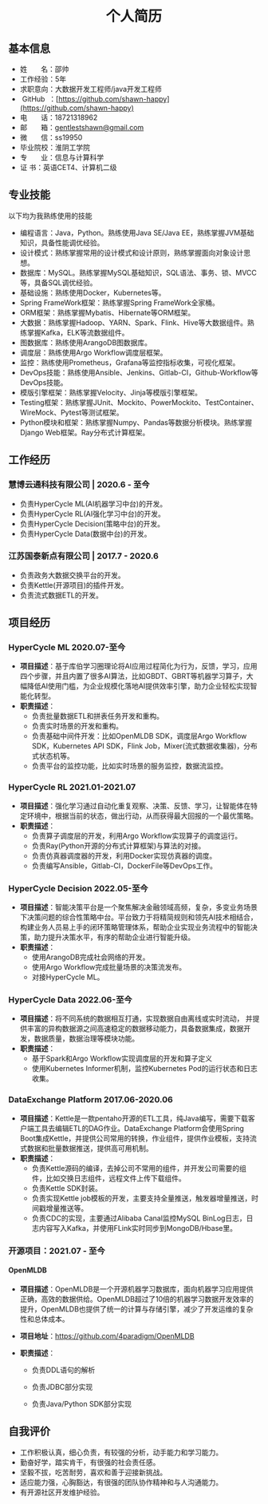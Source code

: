 <h1 align=center>个人简历</h1>

## 基本信息

- 姓&nbsp;&nbsp;&nbsp;&nbsp;&nbsp;&nbsp;&nbsp;名：邵帅
- 工作经验：5年
- 求职意向：大数据开发工程师/java开发工程师
- &nbsp;GitHub&nbsp;&nbsp;：[https://github.com/shawn-happy](https://github.com/shawn-happy)
- 电&nbsp;&nbsp;&nbsp;&nbsp;&nbsp;&nbsp;&nbsp;话：18721318962
- 邮&nbsp;&nbsp;&nbsp;&nbsp;&nbsp;&nbsp;&nbsp;箱：gentlestshawn@gmail.com
- 微&nbsp;&nbsp;&nbsp;&nbsp;&nbsp;&nbsp;&nbsp;信：ss19950
- 毕业院校：淮阴工学院
- 专&nbsp;&nbsp;&nbsp;&nbsp;&nbsp;&nbsp;&nbsp;业：信息与计算科学
- 证       书：英语CET4、计算机二级

## 专业技能

以下均为我熟练使用的技能

* 编程语言：Java，Python。熟练使用Java SE/Java EE，熟练掌握JVM基础知识，具备性能调优经验。
* 设计模式：熟练掌握常用的设计模式和设计原则，熟练掌握面向对象设计思想。
* 数据库：MySQL。熟练掌握MySQL基础知识，SQL语法、事务、锁、MVCC等，具备SQL调优经验。
* 基础设施：熟练使用Docker，Kubernetes等。
* Spring FrameWork框架：熟练掌握Spring FrameWork全家桶。
* ORM框架：熟练掌握Mybatis、Hibernate等ORM框架。
* 大数据：熟练掌握Hadoop、YARN、Spark、Flink、Hive等大数据组件。熟练掌握Kafka，ELK等流数据组件。
* 图数据库：熟练使用ArangoDB图数据库。
* 调度层：熟练使用Argo Workflow调度层框架。
* 监控：熟练使用Prometheus，Grafana等监控指标收集，可视化框架。
* DevOps技能：熟练使用Ansible、Jenkins、Gitlab-CI，Github-Workflow等DevOps技能。
* 模版引擎框架：熟练掌握Velocity、Jinja等模版引擎框架。
* Testing框架：熟练掌握JUnit、Mockito、PowerMockito、TestContainer、WireMock、Pytest等测试框架。
* Python模块和框架：熟练掌握Numpy、Pandas等数据分析模块。熟练掌握Django Web框架。Ray分布式计算框架。

## 工作经历
### 慧博云通科技有限公司 |  2020.6 - 至今
- 负责HyperCycle ML(AI机器学习中台)的开发。
- 负责HyperCycle RL(AI强化学习中台)的开发。
- 负责HyperCycle Decision(策略中台)的开发。
- 负责HyperCycle Data(数据中台)的开发。

### 江苏国泰新点有限公司 |  2017.7 - 2020.6
- 负责政务大数据交换平台的开发。
- 负责Kettle(开源项目)的插件开发。
- 负责流式数据ETL的开发。

## 项目经历
### HyperCycle ML 2020.07-至今

* **项目描述**：基于库伯学习圈理论将AI应用过程简化为行为，反馈，学习，应用四个步骤，并且内置了很多AI算法，比如GBDT、GBRT等机器学习算子，大幅降低AI使用门槛，为企业规模化落地AI提供效率引擎，助力企业轻松实现智能化转型。
* **职责描述**：
  * 负责批量数据ETL和拼表任务开发和重构。
  * 负责实时场景的开发和重构。
  * 负责基础中间件开发：比如OpenMLDB SDK，调度层Argo Workflow SDK，Kubernetes API SDK，Flink Job，Mixer(流式数据收集器)，分布式状态机等。
  * 负责平台的监控功能，比如实时场景的服务监控，数据流监控。

### HyperCycle RL 2021.01-2021.07

* **项目描述**：强化学习通过自动化重复观察、决策、反馈、学习，让智能体在特定环境中，根据当前的状态，做出行动，从而获得最大回报的一个最优策略。
* **职责描述**：
  * 负责算子调度层的开发，利用Argo Workflow实现算子的调度运行。
  * 负责Ray(Python开源的分布式计算框架)与算法的对接。
  * 负责仿真器调度器的开发，利用Docker实现仿真器的调度。
  * 负责编写Ansible，Gitlab-CI，DockerFile等DevOps工作。

### HyperCycle Decision 2022.05-至今

* **项目描述**：智能决策平台是一个聚焦解决金融领域高频，复杂，多变业务场景下决策问题的综合性策略中台。平台致力于将精简规则和领先AI技术相结合，构建业务人员易上手的闭环策略管理体系，帮助企业实现业务流程中的智能决策，助力提升决策水平，有序的帮助企业进行智能升级。
* **职责描述**：
  * 使用ArangoDB完成社会网络的开发。
  * 使用Argo Workflow完成批量场景的决策流发布。
  * 对接HyperCycle ML。

### HyperCycle Data 2022.06-至今

* **项目描述**：将不同系统的数据相互打通，实现数据自由离线或实时流动， 并提供丰富的异构数据源之间高速稳定的数据移动能力，具备数据集成，数据开发，数据质量，数据治理等模块功能。
* **职责描述**：
  * 基于Spark和Argo Workflow实现调度层的开发和算子定义
  * 使用Kubernetes Informer机制，监控Kubernetes Pod的运行状态和日志收集。

### DataExchange Platform 2017.06-2020.06

* **项目描述**：Kettle是一款pentaho开源的ETL工具，纯Java编写，需要下载客户端工具去编辑ETL的DAG作业。DataExchange Platform会使用Spring Boot集成Kettle，并提供公司常用的转换，作业组件，提供作业模板，支持流式数据和批量数据推送，提供高可用机制。
* **职责描述**：
  * 负责Kettle源码的编译，去掉公司不常用的组件，并开发公司需要的组件，比如交换日志组件，远程文件上传下载组件。
  * 负责Kettle SDK封装。
  * 负责实现Kettle job模板的开发，主要支持全量推送，触发器增量推送，时间戳增量推送等。
  * 负责CDC的实现，主要通过Alibaba Canal监控MySQL BinLog日志，日志内容写入Kafka，并使用FLink实时同步到MongoDB/Hbase里。

### 开源项目：2021.07 - 至今

#### OpenMLDB

* **项目描述**：OpenMLDB是一个开源机器学习数据库，面向机器学习应用提供正确，高效的数据供给。OpenMLDB超过了10倍的机器学习数据开发效率的提升，OpenMLDB也提供了统一的计算与存储引擎，减少了开发运维的复杂性和总体成本。

* **项目地址**：https://github.com/4paradigm/OpenMLDB

* **职责描述**：

  * 负责DDL语句的解析

  * 负责JDBC部分实现

  * 负责Java/Python SDK部分实现


## 自我评价
- 工作积极认真，细心负责，有较强的分析，动手能力和学习能力。
- 勤奋好学，踏实肯干，有很强的社会责任感。
- 坚毅不拔，吃苦耐劳，喜欢和善于迎接新挑战。
- 适应能力强，心胸豁达，有很强的团队协作精神和与人沟通能力。
- 有开源社区开发维护经验。
